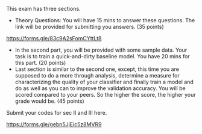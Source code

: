This exam has three sections. 
- Theory Questions: You will have 15 mins to answer these questions. The link will be provided for submitting you answers. (35 points)

https://forms.gle/83c9A2sFomCYttLt8

- In the second part, you will be provided with some sample data. Your task is to train a quick-and-dirty baseline model. 
You have 20 mins for this part. (20 points)
- Last section is similar to the second one, except, this time you are supposed to do a more through analysis, 
determine a measure for characterizing the quality of your classifier and finally train a model and do as well as you can 
to improve the validation accuracy. You will be scored compared to your peers. So the higher the score, the higher your grade would be. 
(45 points)

Submit your codes for sec II and III here. 

https://forms.gle/gebn5JjEic5z8MVR9
